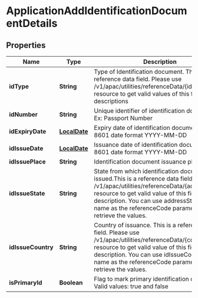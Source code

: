# ApplicationAddIdentificationDocumentDetails

## Properties
Name | Type | Description | Notes
------------ | ------------- | ------------- | -------------
**idType** | **String** | Type of Identification document. This is a reference data field. Please use /v1/apac/utilities/referenceData/{idType} resource to get valid values of this field with descriptions |  [optional]
**idNumber** | **String** | Unique identifier of identification document. Ex: Passport Number |  [optional]
**idExpiryDate** | [**LocalDate**](LocalDate.md) | Expiry date of identification document in ISO 8601 date format YYYY-MM-DD |  [optional]
**idIssueDate** | [**LocalDate**](LocalDate.md) | Issuance date of identification document in ISO 8601 date format YYYY-MM-DD |  [optional]
**idIssuePlace** | **String** | Identification document issuance place |  [optional]
**idIssueState** | **String** | State from which identification document was issued.This is a reference data field. Please use /v1/apac/utilities/referenceData/{addressState} resource to get valid value of this field with description. You can use addressState field name as the referenceCode parameter to retrieve the values. |  [optional]
**idIssueCountry** | **String** | Country of issuance. This is a reference data field. Please use /v1/apac/utilities/referenceData/{country} resource to get valid value of this field with description. You can use idIssueCountry field name as the referenceCode parameter to retrieve the values. |  [optional]
**isPrimaryId** | **Boolean** | Flag to mark primary identification document. Valid values: true and false |  [optional]
